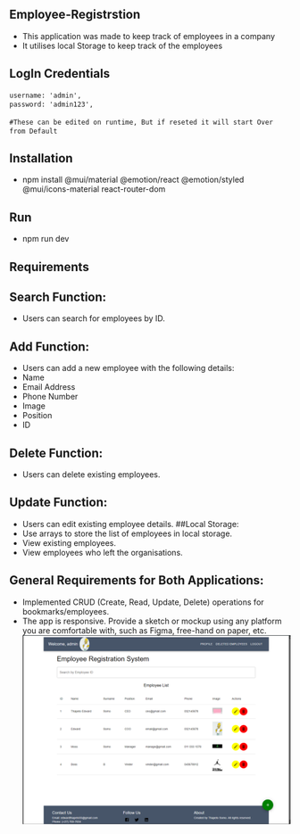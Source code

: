 
## Employee-Registrstion
- This application was made to keep track of employees in a company
- It utilises local Storage to keep track of the employees 

## LogIn Credentials

    username: 'admin',
    password: 'admin123',

    #These can be edited on runtime, But if reseted it will start Over from Default

## Installation
- npm install @mui/material @emotion/react @emotion/styled @mui/icons-material react-router-dom
## Run 
- npm run dev
## Requirements
## Search Function:
- Users can search for employees by ID.
## Add Function:
- Users can add a new employee with the following details:
- Name
- Email Address
- Phone Number
- Image
- Position
- ID
## Delete Function: 
- Users can delete existing employees.
## Update Function: 
- Users can edit existing employee details.
##Local Storage:
- Use arrays to store the list of employees in local storage.
- View existing employees.
- View employees who left the organisations.
## General Requirements for Both Applications:
- Implemented CRUD (Create, Read, Update, Delete) operations for bookmarks/employees.
- The app is responsive.
Provide a sketch or mockup using any platform you are comfortable with, such as Figma, free-hand on paper, etc.
![alt text](image.png)